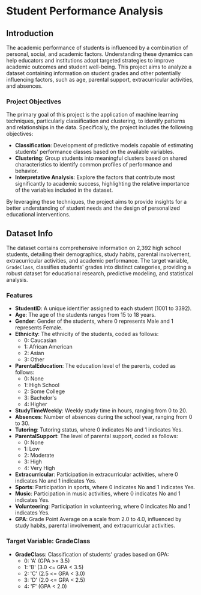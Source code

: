 # Student Performance Analysis

## Introduction

The academic performance of students is influenced by a combination of personal, social, and academic factors. Understanding these dynamics can help educators and institutions adopt targeted strategies to improve academic outcomes and student well-being. This project aims to analyze a dataset containing information on student grades and other potentially influencing factors, such as age, parental support, extracurricular activities, and absences.

### Project Objectives

The primary goal of this project is the application of machine learning techniques, particularly classification and clustering, to identify patterns and relationships in the data. Specifically, the project includes the following objectives:

- **Classification**: Development of predictive models capable of estimating students' performance classes based on the available variables.
- **Clustering**: Group students into meaningful clusters based on shared characteristics to identify common profiles of performance and behavior.
- **Interpretative Analysis**: Explore the factors that contribute most significantly to academic success, highlighting the relative importance of the variables included in the dataset.

By leveraging these techniques, the project aims to provide insights for a better understanding of student needs and the design of personalized educational interventions.

## Dataset Info

The dataset contains comprehensive information on 2,392 high school students, detailing their demographics, study habits, parental involvement, extracurricular activities, and academic performance. The target variable, `GradeClass`, classifies students' grades into distinct categories, providing a robust dataset for educational research, predictive modeling, and statistical analysis.

### Features

- **StudentID**: A unique identifier assigned to each student (1001 to 3392).
- **Age**: The age of the students ranges from 15 to 18 years.
- **Gender**: Gender of the students, where 0 represents Male and 1 represents Female.
- **Ethnicity**: The ethnicity of the students, coded as follows:
  - 0: Caucasian
  - 1: African American
  - 2: Asian
  - 3: Other
- **ParentalEducation**: The education level of the parents, coded as follows:
  - 0: None
  - 1: High School
  - 2: Some College
  - 3: Bachelor's
  - 4: Higher
- **StudyTimeWeekly**: Weekly study time in hours, ranging from 0 to 20.
- **Absences**: Number of absences during the school year, ranging from 0 to 30.
- **Tutoring**: Tutoring status, where 0 indicates No and 1 indicates Yes.
- **ParentalSupport**: The level of parental support, coded as follows:
  - 0: None
  - 1: Low
  - 2: Moderate
  - 3: High
  - 4: Very High
- **Extracurricular**: Participation in extracurricular activities, where 0 indicates No and 1 indicates Yes.
- **Sports**: Participation in sports, where 0 indicates No and 1 indicates Yes.
- **Music**: Participation in music activities, where 0 indicates No and 1 indicates Yes.
- **Volunteering**: Participation in volunteering, where 0 indicates No and 1 indicates Yes.
- **GPA**: Grade Point Average on a scale from 2.0 to 4.0, influenced by study habits, parental involvement, and extracurricular activities.

### Target Variable: GradeClass

- **GradeClass**: Classification of students' grades based on GPA:
  - 0: 'A' (GPA >= 3.5)
  - 1: 'B' (3.0 <= GPA < 3.5)
  - 2: 'C' (2.5 <= GPA < 3.0)
  - 3: 'D' (2.0 <= GPA < 2.5)
  - 4: 'F' (GPA < 2.0)
